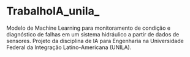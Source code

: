 # TrabalhoIA_unila_
Modelo de Machine Learning para monitoramento de condição e diagnóstico de falhas em um sistema hidráulico a partir de dados de sensores. Projeto da disciplina de IA para Engenharia na Universidade Federal da Integração Latino-Americana (UNILA).
